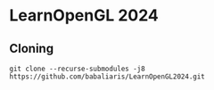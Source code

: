 # LearnOpenGL 2024

## Cloning
`git clone --recurse-submodules -j8 https://github.com/babaliaris/LearnOpenGL2024.git`
